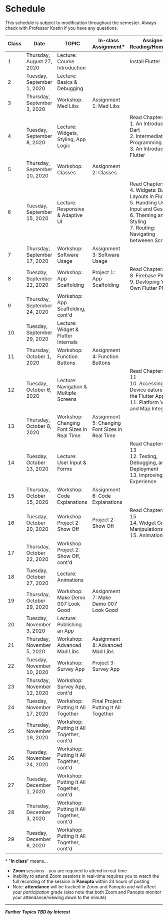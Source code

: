 # Schedule
This schedule is subject to modification throughout the semester. Always check with Professor Kostin if you have any questions.

| Class | Date                         | TOPIC                                       | In-class Assignment*                            | Assigned Reading/Homework                                    |
| ----- | ---------------------------- | ------------------------------------------- | ----------------------------------------------- | ------------------------------------------------------------ |
| 1     | Thursday, August 27, 2020    | Lecture: Course Introduction                |                                                 | Install Flutter                                              |
| 2     | Tuesday, September 1, 2020   | Lecture: Basics &  Debugging                |                                                 |                                                              |
| 3     | Thursday, September 3, 2020  | Workshop: Mad Libs                          | Assignment 1: Mad Libs                          |                                                              |
| 4     | Tuesday, September 8, 2020   | Lecture: Widgets, Styling, App  Logic       |                                                 | Read Chapters 1-3<br>1. An Introduction to Dart<br>2. Intermediate Dart Programming<br>3. An Introduction to Flutter |
| 5     | Thursday, September 10, 2020 | Workshop: Classes                           | Assignment 2: Classes                           |                                                              |
| 6     | Tuesday, September 15, 2020  | Lecture: Responsive &  Adaptive UI          |                                                 | Read Chapters 4-7<br>4. Widgets: Building Layouts in Flutter<br>5. Handling User Input and Gestures<br>6. Theming and Styling<br>7. Routing: Navigating betweeen Screens |
| 7     | Thursday, September 17, 2020 | Workshop: Software  Usage                   | Assignment 3: Software Usage                    |                                                              |
| 8     | Tuesday, September 22, 2020  | Workshop: App  Scaffolding                  | Project 1: App Scaffolding                      | Read Chapters 8-9<br>8. Firebase Plugins<br>9. Devloping Your Own Flutter Plugin |
| 9     | Thursday, September 24, 2020 | Workshop: App Scaffolding, cont'd           |                                                 |                                                              |
| 10    | Tuesday, September 29, 2020  | Lecture: Widget & Flutter Internals         |                                                 |                                                              |
| 11    | Thursday, October 1, 2020    | Workshop: Function  Buttons                 | Assignment 4: Function Buttons                  |                                                              |
| 12    | Tuesday, October 6, 2020     | Lecture: Navigation &  Multiple Screens     |                                                 | Read Chapters 10-11<br>10. Accessing Device eatures from the Flutter App<br>11. Platform Views and Map Integration |
| 13    | Thursday, October 8, 2020    | Workshop: Changing  Font Sizes in Real Time | Assignment 5: Changing Font  Sizes in Real Time |                                                              |
| 14    | Tuesday, October 13, 2020    | Lecture: User Input &  Forms                |                                                 | Read Chapters 12-13<br>12. Testing, Debugging, and Deployment<br>13. Improving User Experience |
| 15    | Thursday, October 15, 2020   | Workshop: Code  Explanations                | Assignment 6: Code Explanations                 |                                                              |
| 16    | Tuesday, October 20, 2020    | Workshop Project 2: Show Off                | Project 2: Show Off                             | Read Chapters 14-15<br>14. Widget Graphic Manipulations<br>15. Animations |
| 17    | Thursday, October 22, 2020   | Workshop Project 2: Show Off,  cont'd       |                                                 |                                                              |
| 18    | Tuesday, October 27, 2020    | Lecture: Animations                         |                                                 |                                                              |
| 19    | Thursday, October 29, 2020   | Workshop: Make Demo  007 Look Good          | Assignment 7: Make Demo 007 Look  Good          |                                                              |
| 20    | Tuesday, November 3, 2020    | Lecture: Publishing an App                  |                                                 |                                                              |
| 21    | Thursday, November 5, 2020   | Workshop: Advanced  Mad Libs                | Assignment 8: Advanced Mad Libs                 |                                                              |
| 22    | Tuesday, November 10, 2020   | Workshop: Survey App                        | Project 3: Survey App                           |                                                              |
| 23    | Thursday, November 12, 2020  | Workshop: Survey App,  cont'd               |                                                 |                                                              |
| 24    | Tuesday, November 17, 2020   | Workshop: Putting It All Together           | Final Project: Putting It All  Together         |                                                              |
| 25    | Thursday, November 19, 2020  | Workshop: Putting It All Together, cont'd   |                                                 |                                                              |
| 26    | Tuesday, November 24, 2020   | Workshop: Putting It All Together, cont'd   |                                                 |                                                              |
| 27    | Tuesday, December 1, 2020    | Workshop: Putting It All Together, cont'd   |                                                 |                                                              |
| 28    | Thursday, December 3, 2020   | Workshop: Putting It All Together, cont'd   |                                                 |                                                              |
| 29    | Tuesday, December 8, 2020    | Workshop: Putting It All Together, cont'd   |                                                 |                                                              |

\* "**In class**" means...

- **Zoom** sessions - you are required to attend in real-time
- Inability to attend Zoom sessions in real-time requires you to watch the full recording of the session in **Panopto** within 24 hours of posting
- Note: **attendance** will be tracked in Zoom and Panopto and will affect your *participation* grade (also note that both Zoom and Panopto monitor your attendance/viewing down to the minute)

<hr>

***Further Topics TBD by Interest***